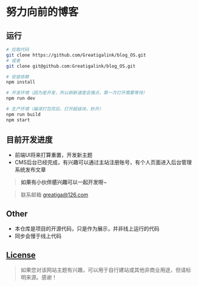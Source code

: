 # 努力向前的博客

## 运行

```bash
# 拉取代码
git clone https://github.com/Greatigalink/blog_OS.git
# 或者
git clone git@github.com:Greatigalink/blog_OS.git

# 安装依赖
npm install

# 开发环境（因为是开发，所以刷新速度会慢点，第一次打开需要等待）
npm run dev

# 生产环境（编译打包完后，打开超级块，秒开）
npm run build
npm start
```

## 目前开发进度

* 前端UI将来打算重置，开发新主题
* CMS后台已经完成，有兴趣可以通过主站注册账号，有个人页面进入后台管理系统发布文章

> **如果有小伙伴感兴趣可以一起开发呀~**

> 联系邮箱 greatiga@126.com

## Other

* 本仓库是项目的开源代码，只是作为展示，并非线上运行的代码
* 同步会慢于线上代码

## [License](https://github.com/Greatigalink/blog_OS/blob/master/LICENSE)

> 如果您对该网站主题有兴趣，可以用于自行建站或其他非商业用途，但请标明来源。感谢！
